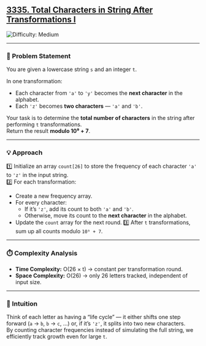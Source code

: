 <h2><a href="https://leetcode.com/problems/total-characters-in-string-after-transformations-i">3335. Total Characters in String After Transformations I</a></h2>
<img src="https://img.shields.io/badge/Difficulty-Medium-orange" alt="Difficulty: Medium" />
<hr>

### 🧩 Problem Statement
You are given a lowercase string `s` and an integer `t`.

In one transformation:
- Each character from `'a'` to `'y'` becomes the **next character** in the alphabet.
- Each `'z'` becomes **two characters** — `'a'` and `'b'`.

Your task is to determine the **total number of characters** in the string after performing `t` transformations.  
Return the result **modulo 10⁹ + 7**.

---

### 💡 Approach
1️⃣ Initialize an array `count[26]` to store the frequency of each character `'a'` to `'z'` in the input string.  
2️⃣ For each transformation:
   - Create a new frequency array.
   - For every character:
     - If it’s `'z'`, add its count to both `'a'` and `'b'`.
     - Otherwise, move its count to the **next character** in the alphabet.
   - Update the `count` array for the next round.
3️⃣ After `t` transformations, sum up all counts modulo `10⁹ + 7`.

---

### ⏱️ Complexity Analysis
- **Time Complexity:** O(26 × t) → constant per transformation round.  
- **Space Complexity:** O(26) → only 26 letters tracked, independent of input size.

---

### 🧠 Intuition
Think of each letter as having a “life cycle” — it either shifts one step forward (`a` → `b`, `b` → `c`, …) or, if it’s `'z'`, it splits into two new characters.  
By counting character frequencies instead of simulating the full string, we efficiently track growth even for large `t`.
